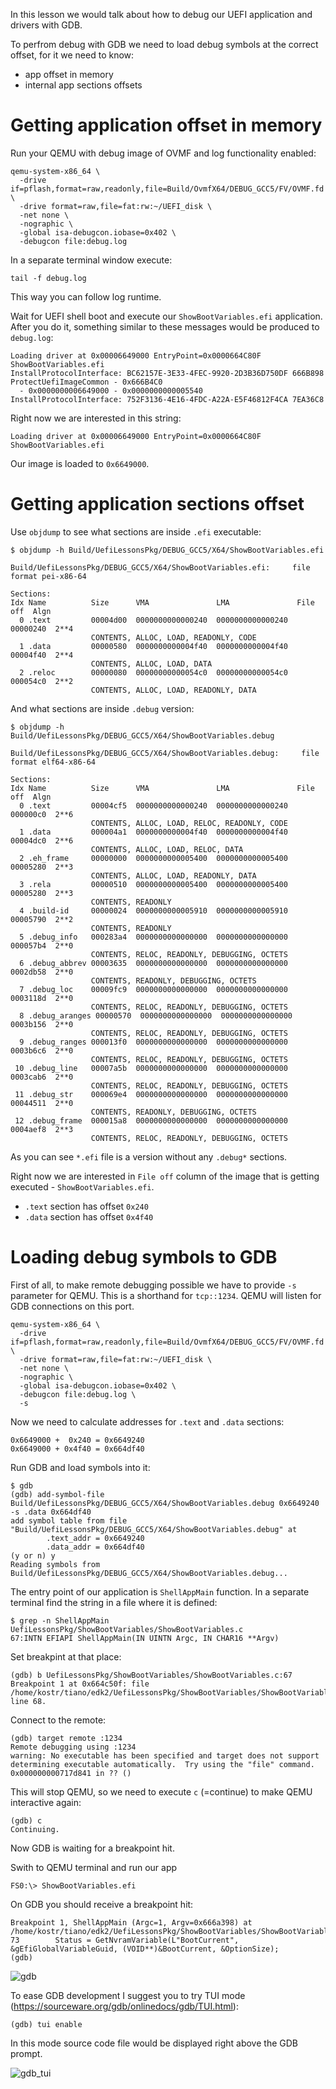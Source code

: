 In this lesson we would talk about how to debug our UEFI application and drivers with GDB.

To perfrom debug with GDB we need to load debug symbols at the correct offset, for it we need to know:
- app offset in memory
- internal app sections offsets

# Getting application offset in memory

Run your QEMU with debug image of OVMF and log functionality enabled:
```
qemu-system-x86_64 \
  -drive if=pflash,format=raw,readonly,file=Build/OvmfX64/DEBUG_GCC5/FV/OVMF.fd \
  -drive format=raw,file=fat:rw:~/UEFI_disk \
  -net none \
  -nographic \
  -global isa-debugcon.iobase=0x402 \
  -debugcon file:debug.log
```
In a separate terminal window execute:
```
tail -f debug.log
```
This way you can follow log runtime.

Wait for UEFI shell boot and execute our `ShowBootVariables.efi` application. After you do it, something similar to these messages would be produced to `debug.log`:
```
Loading driver at 0x00006649000 EntryPoint=0x0000664C80F ShowBootVariables.efi
InstallProtocolInterface: BC62157E-3E33-4FEC-9920-2D3B36D750DF 666B898
ProtectUefiImageCommon - 0x666B4C0
  - 0x0000000006649000 - 0x0000000000005540
InstallProtocolInterface: 752F3136-4E16-4FDC-A22A-E5F46812F4CA 7EA36C8
```

Right now we are interested in this string:
```
Loading driver at 0x00006649000 EntryPoint=0x0000664C80F ShowBootVariables.efi
```
Our image is loaded to `0x6649000`.

# Getting application sections offset

Use `objdump` to see what sections are inside `.efi` executable:
```
$ objdump -h Build/UefiLessonsPkg/DEBUG_GCC5/X64/ShowBootVariables.efi

Build/UefiLessonsPkg/DEBUG_GCC5/X64/ShowBootVariables.efi:     file format pei-x86-64

Sections:
Idx Name          Size      VMA               LMA               File off  Algn
  0 .text         00004d00  0000000000000240  0000000000000240  00000240  2**4
                  CONTENTS, ALLOC, LOAD, READONLY, CODE
  1 .data         00000580  0000000000004f40  0000000000004f40  00004f40  2**4
                  CONTENTS, ALLOC, LOAD, DATA
  2 .reloc        00000080  00000000000054c0  00000000000054c0  000054c0  2**2
                  CONTENTS, ALLOC, LOAD, READONLY, DATA
```
And what sections are inside `.debug` version:
```
$ objdump -h Build/UefiLessonsPkg/DEBUG_GCC5/X64/ShowBootVariables.debug

Build/UefiLessonsPkg/DEBUG_GCC5/X64/ShowBootVariables.debug:     file format elf64-x86-64

Sections:
Idx Name          Size      VMA               LMA               File off  Algn
  0 .text         00004cf5  0000000000000240  0000000000000240  000000c0  2**6
                  CONTENTS, ALLOC, LOAD, RELOC, READONLY, CODE
  1 .data         000004a1  0000000000004f40  0000000000004f40  00004dc0  2**6
                  CONTENTS, ALLOC, LOAD, RELOC, DATA
  2 .eh_frame     00000000  0000000000005400  0000000000005400  00005280  2**3
                  CONTENTS, ALLOC, LOAD, READONLY, DATA
  3 .rela         00000510  0000000000005400  0000000000005400  00005280  2**3
                  CONTENTS, READONLY
  4 .build-id     00000024  0000000000005910  0000000000005910  00005790  2**2
                  CONTENTS, READONLY
  5 .debug_info   000283a4  0000000000000000  0000000000000000  000057b4  2**0
                  CONTENTS, RELOC, READONLY, DEBUGGING, OCTETS
  6 .debug_abbrev 00003635  0000000000000000  0000000000000000  0002db58  2**0
                  CONTENTS, READONLY, DEBUGGING, OCTETS
  7 .debug_loc    00009fc9  0000000000000000  0000000000000000  0003118d  2**0
                  CONTENTS, RELOC, READONLY, DEBUGGING, OCTETS
  8 .debug_aranges 00000570  0000000000000000  0000000000000000  0003b156  2**0
                  CONTENTS, RELOC, READONLY, DEBUGGING, OCTETS
  9 .debug_ranges 000013f0  0000000000000000  0000000000000000  0003b6c6  2**0
                  CONTENTS, RELOC, READONLY, DEBUGGING, OCTETS
 10 .debug_line   00007a5b  0000000000000000  0000000000000000  0003cab6  2**0
                  CONTENTS, RELOC, READONLY, DEBUGGING, OCTETS
 11 .debug_str    000069e4  0000000000000000  0000000000000000  00044511  2**0
                  CONTENTS, READONLY, DEBUGGING, OCTETS
 12 .debug_frame  000015a8  0000000000000000  0000000000000000  0004aef8  2**3
                  CONTENTS, RELOC, READONLY, DEBUGGING, OCTETS
```
As you can see `*.efi` file is a version without any `.debug*` sections.

Right now we are interested in `File off` column of the image that is getting executed - `ShowBootVariables.efi`.

- `.text` section has offset `0x240`
- `.data` section has offset `0x4f40`

# Loading debug symbols to GDB

First of all, to make remote debugging possible we have to provide `-s` parameter for QEMU. This is a shorthand for `tcp::1234`. QEMU will listen for GDB connections on this port.
```
qemu-system-x86_64 \
  -drive if=pflash,format=raw,readonly,file=Build/OvmfX64/DEBUG_GCC5/FV/OVMF.fd \
  -drive format=raw,file=fat:rw:~/UEFI_disk \
  -net none \
  -nographic \
  -global isa-debugcon.iobase=0x402 \
  -debugcon file:debug.log \
  -s
```

Now we need to calculate addresses for `.text` and `.data` sections:
```
0x6649000 +  0x240 = 0x6649240
0x6649000 + 0x4f40 = 0x664df40
```

Run GDB and load symbols into it:
```
$ gdb
(gdb) add-symbol-file Build/UefiLessonsPkg/DEBUG_GCC5/X64/ShowBootVariables.debug 0x6649240 -s .data 0x664df40
add symbol table from file "Build/UefiLessonsPkg/DEBUG_GCC5/X64/ShowBootVariables.debug" at
        .text_addr = 0x6649240
        .data_addr = 0x664df40
(y or n) y
Reading symbols from Build/UefiLessonsPkg/DEBUG_GCC5/X64/ShowBootVariables.debug...
```

The entry point of our application is `ShellAppMain` function. In a separate terminal find the string in a file where it is defined:
```
$ grep -n ShellAppMain UefiLessonsPkg/ShowBootVariables/ShowBootVariables.c
67:INTN EFIAPI ShellAppMain(IN UINTN Argc, IN CHAR16 **Argv)
```

Set breakpint at that place:
```
(gdb) b UefiLessonsPkg/ShowBootVariables/ShowBootVariables.c:67
Breakpoint 1 at 0x664c50f: file /home/kostr/tiano/edk2/UefiLessonsPkg/ShowBootVariables/ShowBootVariables.c, line 68.
```

Connect to the remote:
```
(gdb) target remote :1234
Remote debugging using :1234
warning: No executable has been specified and target does not support
determining executable automatically.  Try using the "file" command.
0x000000000717d841 in ?? ()
```

This will stop QEMU, so we need to execute `c` (=continue) to make QEMU interactive again:
```
(gdb) c
Continuing.
```
Now GDB is waiting for a breakpoint hit.

Swith to QEMU terminal and run our app
```
FS0:\> ShowBootVariables.efi
```
On GDB you should receive a breakpoint hit:
```
Breakpoint 1, ShellAppMain (Argc=1, Argv=0x666a398) at /home/kostr/tiano/edk2/UefiLessonsPkg/ShowBootVariables/ShowBootVariables.c:73
73        Status = GetNvramVariable(L"BootCurrent", &gEfiGlobalVariableGuid, (VOID**)&BootCurrent, &OptionSize);
(gdb)
```

![gdb](gdb.png?raw=true "gdb")

To ease GDB development I suggest you to try TUI mode (https://sourceware.org/gdb/onlinedocs/gdb/TUI.html):
```
(gdb) tui enable
```
In this mode source code file would be displayed right above the GDB prompt.

![gdb_tui](gdb_tui.png?raw=true "gdb_tui")




